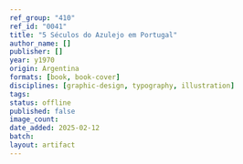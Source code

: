 ```yaml
---
ref_group: "410"
ref_id: "0041"
title: "5 Séculos do Azulejo em Portugal"
author_name: []
publisher: []
year: y1970
origin: Argentina
formats: [book, book-cover]
disciplines: [graphic-design, typography, illustration]
tags:
status: offline
published: false
image_count:
date_added: 2025-02-12
batch:
layout: artifact
---
```

